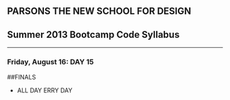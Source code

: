 ## PARSONS THE NEW SCHOOL FOR DESIGN
## Summer 2013 Bootcamp Code Syllabus
-------------------------------------------------------------------

### Friday, August 16: DAY 15


##FINALS  
* ALL DAY ERRY DAY  
